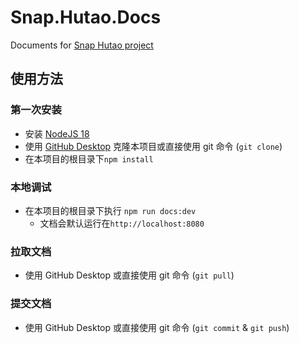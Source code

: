 # Snap.Hutao.Docs
Documents for [Snap Hutao project](https://github.com/DGP-Studio/Snap.Hutao)

## 使用方法
### 第一次安装
- 安装 [NodeJS 18](https://nodejs.org/en/download/)
- 使用 [GitHub Desktop](https://desktop.github.com/) 克隆本项目或直接使用 git 命令 (`git clone`)
- 在本项目的根目录下`npm install`
### 本地调试
- 在本项目的根目录下执行 `npm run docs:dev`
  - 文档会默认运行在`http://localhost:8080`
### 拉取文档
- 使用 GitHub Desktop 或直接使用 git 命令 (`git pull`)
### 提交文档
- 使用 GitHub Desktop 或直接使用 git 命令 (`git commit` & `git push`)
